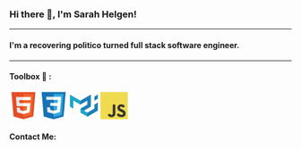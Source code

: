 ### Hi there 👋, I'm Sarah Helgen!

---

#### I'm a recovering politico turned full stack software engineer. 

---

#### Toolbox 🧰 :
<img src="https://github.com/devicons/devicon/blob/master/icons/html5/html5-original.svg" alt="HTML5 Logo" widith="50" height="50" /> <img src="https://github.com/devicons/devicon/blob/master/icons/css3/css3-original.svg" alt="CSS Logo" width="50" height="50" /> <img src="https://github.com/devicons/devicon/blob/master/icons/materialui/materialui-original.svg" alt="Material UI Logo" width="50" height="50" /> <img src="https://github.com/devicons/devicon/blob/master/icons/javascript/javascript-original.svg" alt="JavaScript Logo" width="50" height ="50"/>

#### Contact Me:



<!--
**sarahhelgen/sarahhelgen** is a ✨ _special_ ✨ repository because its `README.md` (this file) appears on your GitHub profile.

Here are some ideas to get you started:

- 🔭 I’m currently working on ...
- 🌱 I’m currently learning ...
- 👯 I’m looking to collaborate on ...
- 🤔 I’m looking for help with ...
- 💬 Ask me about ...
- 📫 How to reach me: ...
- 😄 Pronouns: ...
- ⚡ Fun fact: ...
-->

